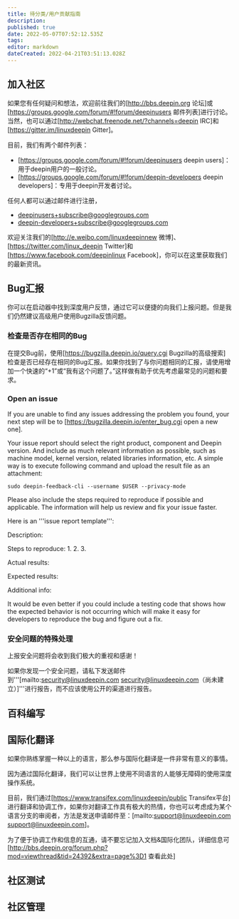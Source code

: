 ```yaml
---
title: 待分类/用户贡献指南
description: 
published: true
date: 2022-05-07T07:52:12.535Z
tags: 
editor: markdown
dateCreated: 2022-04-21T03:51:13.028Z
---
```


## 加入社区

如果您有任何疑问和想法，欢迎前往我们的[http://bbs.deepin.org 论坛]或[https://groups.google.com/forum/#!forum/deepinusers 邮件列表]进行讨论。 当然，也可以通过[http://webchat.freenode.net/?channels=deepin IRC]和[https://gitter.im/linuxdeepin Gitter]。

目前，我们有两个邮件列表：

* [https://groups.google.com/forum/#!forum/deepinusers deepin users]：用于deepin用户的一般讨论。
* [https://groups.google.com/forum/#!forum/deepin-developers deepin developers]：专用于deepin开发者讨论。

任何人都可以通过邮件进行注册，

* deepinusers+subscribe@googlegroups.com
* deepin-developers+subscribe@googlegroups.com

欢迎关注我们的[http://e.weibo.com/linuxdeepinnew 微博]、[https://twitter.com/linux_deepin Twitter]和[https://www.facebook.com/deepinlinux Facebook]，你可以在这里获取我们的最新资讯。

## Bug汇报

你可以在启动器中找到深度用户反馈，通过它可以便捷的向我们上报问题。但是我们仍然建议高级用户使用Bugzilla反馈问题。

### 检查是否存在相同的Bug

在提交Bug前，使用[https://bugzilla.deepin.io/query.cgi Bugzilla的高级搜索]检查是否已经存在相同的Bug汇报。如果你找到了与你问题相同的汇报，请使用增加一个快速的“+1”或“我有这个问题了。”这样做有助于优先考虑最常见的问题和要求。


### Open an issue

If you are unable to find any issues addressing the problem you found, your next step will be to [https://bugzilla.deepin.io/enter_bug.cgi open a new one].

Your issue report should select the right product, component and Deepin version. And include as much relevant information as possible, such as machine model, kernel version, related libraries information, etc. A simple way is to execute following command and upload the result file as an attachment:

    sudo deepin-feedback-cli --username $USER --privacy-mode

Please also include the steps required to reproduce if possible and applicable. The information will help us review and fix your issue faster.

Here is an '''issue report template''':

 Description:
 
 Steps to reproduce:
 1.
 2.
 3.
 
 Actual results:
 
 Expected results:
 
 Additional info:

It would be even better if you could include a testing code that shows how the expected behavior is not occurring which will make it easy for developers to reproduce the bug and figure out a fix.

### 安全问题的特殊处理

上报安全问题将会收到我们极大的重视和感谢！

如果你发现一个安全问题，请私下发送邮件到'''[mailto:security@linuxdeepin.com security@linuxdeepin.com（尚未建立）]'''进行报告，而不应该使用公开的渠道进行报告。

## 百科编写

## 国际化翻译

如果你熟练掌握一种以上的语言，那么参与国际化翻译是一件非常有意义的事情。

因为通过国际化翻译，我们可以让世界上使用不同语言的人能够无障碍的使用深度操作系统。

目前，我们通过[https://www.transifex.com/linuxdeepin/public Transifex平台]进行翻译和协调工作，如果你对翻译工作具有极大的热情，你也可以考虑成为某个语言分支的审阅者，方法是发送申请邮件至：[mailto:support@linuxdeepin.com support@linuxdeepin.com]。

为了便于协调工作和信息的互通，请不要忘记加入文档&国际化团队，详细信息可[http://bbs.deepin.org/forum.php?mod=viewthread&tid=24392&extra=page%3D1 查看此处]

## 社区测试

## 社区管理